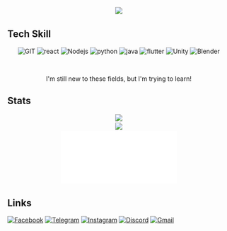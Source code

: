 <p align="center">
<!--   <a href="https://github.com/elmerchou"><img src="https://i.imgur.com/IUk2fpA.gif" width="100%"/> </a> -->
  <a href="https://github.com/elmerchou"><img src="https://i.imgur.com/IUk2fpA.gif"/> </a>
</p>

## Tech Skill
<p align="center">
<img src="https://www.vectorlogo.zone/logos/git-scm/git-scm-icon.svg" alt="GIT" width="55" height="55"/>  
<img src="https://www.vectorlogo.zone/logos/reactjs/reactjs-icon.svg" alt="react" width="55" height="55"/>  
<img src="https://www.vectorlogo.zone/logos/nodejs/nodejs-icon.svg" alt="Nodejs" width="55" height="55"/> 
<img src="https://www.vectorlogo.zone/logos/python/python-icon.svg" alt="python" width="55" height="55"/> 
<img src="https://www.vectorlogo.zone/logos/java/java-icon.svg" alt="java" width="60" height="60"/> 
<img src="https://www.vectorlogo.zone/logos/flutterio/flutterio-icon.svg" alt="flutter" width="55" height="55"/>
<img src="https://www.vectorlogo.zone/logos/unity3d/unity3d-icon.svg" alt="Unity" width="55" height="55"/>
<img src="https://upload.wikimedia.org/wikipedia/commons/thumb/0/0c/Blender_logo_no_text.svg/512px-Blender_logo_no_text.svg.png?20210507122249" alt="Blender" width="55" height="55"/>
</p>
<br>
<p align="center">I'm still new to these fields, but I'm trying to learn!</p>

## Stats
<p align="center">
  <a href="https://github.com/elmerchou"><img src="https://github-readme-stats.vercel.app/api?username=elmerchou&show_icons=true&theme=gotham" width = "50%"/> </a>
<br />
  <a href="https://github.com/elmerchou"><img src="https://github-readme-stats.vercel.app/api/top-langs/?username=elmerchou&hide=C%2B%2B,CMake&layout=compact&theme=gotham" width = "50%"/> </a>
<br />
  <a href="https://github.com/elmerchou"><img src="metrics.plugin.achievements.compact.svg" width = "52%"/> </a>
</p>

## Links

[![Facebook](https://img.shields.io/badge/Facebook-1877F2.svg?style=for-the-badge&logo=Facebook&logoColor=white)](https://www.facebook.com/profile.php?id=100006129305229)
[![Telegram](https://img.shields.io/badge/Telegram-26A5E4.svg?style=for-the-badge&logo=Telegram&logoColor=white)](https://t.me/Jizz7122)
[![Instagram](https://img.shields.io/badge/Instagram-E4405F.svg?style=for-the-badge&logo=Instagram&logoColor=white)](https://www.instagram.com/elmer8899/)
[![Discord](https://img.shields.io/badge/Discord-5865F2.svg?style=for-the-badge&logo=Discord&logoColor=white)](https://discordapp.com/users/534665178059505664)
[![Gmail](https://img.shields.io/badge/Email-EA4335.svg?style=for-the-badge&logo=Gmail&logoColor=white)](mailto:elmer890809@gmail.com)
  


